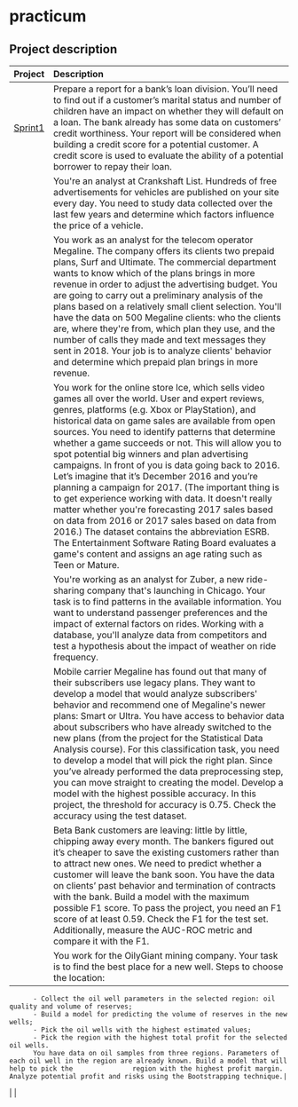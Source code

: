 # practicum
## Project description
|Project | Description |
|:----   |:---         |
| <a href="https://github.com/sl2902/practicum/tree/main/sprint01_bank_loan_report">Sprint1</a>       |Prepare a report for a bank’s loan division. You’ll need to find out if a customer’s marital status and number of children have an impact on whether they           will default on a loan. The bank already has some data on customers’ credit worthiness. Your report will be considered when building a credit score for a           potential customer. A credit score is used to evaluate the ability of a potential borrower to repay their loan.|
|        |You're an analyst at Crankshaft List. Hundreds of free advertisements for vehicles are published on your site every day. You need to study data collected           over the last few years and determine which factors influence the price of a vehicle.|
|        |You work as an analyst for the telecom operator Megaline. The company offers its clients two prepaid plans, Surf and Ultimate. The commercial department             wants to know which of the plans brings in more revenue in order to adjust the advertising budget. You are going to carry out a preliminary analysis of             the plans based on a relatively small client selection. You'll have the data on 500 Megaline clients: who the clients are, where they're from, which plan           they use, and the number of calls they made and text messages they sent in 2018. Your job is to analyze clients' behavior and determine which prepaid plan           brings in more revenue.|
|        |You work for the online store Ice, which sells video games all over the world. User and expert reviews, genres, platforms (e.g. Xbox or PlayStation), and           historical data on game sales are available from open sources. You need to identify patterns that determine whether a game succeeds or not. This will               allow you to spot potential big winners and plan advertising campaigns. In front of you is data going back to 2016. Let’s imagine that it’s December 2016           and you’re planning a campaign for 2017. (The important thing is to get experience working with data. It doesn't really matter whether you're forecasting           2017 sales based on data from 2016 or 2017 sales based on data from 2016.) The dataset contains the abbreviation ESRB. The Entertainment Software Rating             Board evaluates a game's content and assigns an age rating such as Teen or Mature.|
|        |You're working as an analyst for Zuber, a new ride-sharing company that's launching in Chicago. Your task is to find patterns in the available                       information. You want to understand passenger preferences and the impact of external factors on rides. Working with a database, you'll analyze data from             competitors and test a hypothesis about the impact of weather on ride frequency.|
|        |Mobile carrier Megaline has found out that many of their subscribers use legacy plans. They want to develop a model that would analyze subscribers'                 behavior and recommend one of Megaline's newer plans: Smart or Ultra. You have access to behavior data about subscribers who have already switched to the           new plans (from the project for the Statistical Data Analysis course). For this classification task, you need to develop a model that will pick the right           plan. Since you’ve already performed the data preprocessing step, you can move straight to creating the model. Develop a model with the highest possible             accuracy. In this project, the threshold for accuracy is 0.75. Check the accuracy using the test dataset.|
|        |Beta Bank customers are leaving: little by little, chipping away every month. The bankers figured out it’s cheaper to save the existing customers rather             than to attract new ones. We need to predict whether a customer will leave the bank soon. You have the data on clients’ past behavior and termination of             contracts with the bank. Build a model with the maximum possible F1 score. To pass the project, you need an F1 score of at least 0.59. Check the F1 for             the test set. Additionally, measure the AUC-ROC metric and compare it with the F1.|
|        |You work for the OilyGiant mining company. Your task is to find the best place for a new well. Steps to choose the location: 
          - Collect the oil well parameters in the selected region: oil quality and volume of reserves;
          - Build a model for predicting the volume of reserves in the new wells;
          - Pick the oil wells with the highest estimated values;
          - Pick the region with the highest total profit for the selected oil wells. 
          You have data on oil samples from three regions. Parameters of each oil well in the region are already known. Build a model that will help to pick the               region with the highest profit margin. Analyze potential profit and risks using the Bootstrapping technique.|
|        |

